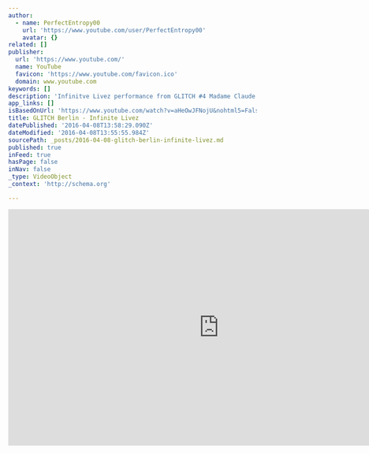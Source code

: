 ```yaml
---
author:
  - name: PerfectEntropy00
    url: 'https://www.youtube.com/user/PerfectEntropy00'
    avatar: {}
related: []
publisher:
  url: 'https://www.youtube.com/'
  name: YouTube
  favicon: 'https://www.youtube.com/favicon.ico'
  domain: www.youtube.com
keywords: []
description: 'Infinitve Livez performance from GLITCH #4 Madame Claude Berlin - November 22, 2014 Filmed by Lucas Gutierrez / Edited by Jon-Carlos Evans LaMetaFisica live at GLITCH Filmed by Jon-Carlos Evans Performance from January 16, 2014 GLITCH #777 at Normal Bar Berlin For future GLITCH events and news: http://perfectentropy.tumblr.com/glitch'
app_links: []
isBasedOnUrl: 'https://www.youtube.com/watch?v=aHeOwJFNojU&nohtml5=False'
title: GLITCH Berlin - Infinite Livez
datePublished: '2016-04-08T13:58:29.090Z'
dateModified: '2016-04-08T13:55:55.984Z'
sourcePath: _posts/2016-04-08-glitch-berlin-infinite-livez.md
published: true
inFeed: true
hasPage: false
inNav: false
_type: VideoObject
_context: 'http://schema.org'

---
```

<iframe src="https://cdn.embedly.com/widgets/media.html?src=https%3A%2F%2Fwww.youtube.com%2Fembed%2FaHeOwJFNojU%3Ffeature%3Doembed&amp;url=https%3A%2F%2Fwww.youtube.com%2Fwatch%3Fv%3DaHeOwJFNojU%26nohtml5%3DFalse&amp;image=https%3A%2F%2Fi.ytimg.com%2Fvi%2FaHeOwJFNojU%2Fhqdefault.jpg&amp;key=b7d04c9b404c499eba89ee7072e1c4f7&amp;type=text%2Fhtml&amp;schema=youtube" width="854" height="480" scrolling="no" frameborder="0" allowfullscreen="allowfullscreen" style=""></iframe>